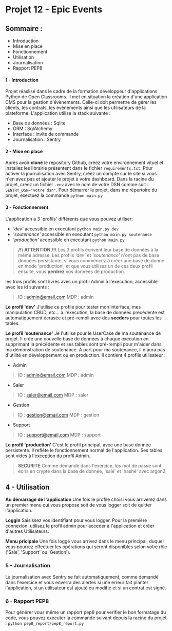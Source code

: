 # Projet 12 - Epic Events
## Sommaire :
- Introduction
- Mise en place
- Fonctionnement
- Utilisation
- Journalisation
- Rapport PEP8

#### 1 - Introduction
Projet réaslisé dans le cadre de la formation développeur d'applications Python de Open Classrooms. Il met en situation la création d'une application CMS pour la gestion d'évènements. Celle-ci doit permettre de gérer les clients, les contrats, les évènements ainsi que les utilisateurs de la plateforme. L'application utilise la stack suivante : 
- Base de données : Sqlite
- ORM : SqlAlchemy
- Interface : invite de commande
- Journalisation : Sentry

#### 2 - Mise en place 
Après avoir **cloné** le repository Github, créez votre environnement vituel et installez les librairie présentent dans le fichier `requirements.txt`.
Pour activer la journalisation avec Sentry, créez un compte sur le site si vous n'en avez pas et ajouter le projet à votre dashboard.
Dans la racine du projet, créez un fichier `.env` avec le nom de votre DSN comme suit : `SENTRY_DSN="votre dsn"`.
Pour démarrer le projet, dans me répertoire du projet, exectuez la commande `python main.py`

#### 3 - Fonctionnement
L'application a 3 'profils' différents que vous pouvez utiliser:
- *'dev'* accessible en executant `python main.py dev`
- *'soutenance'* accessible en executant `python main.py soutenance`
- *'production'* accessible en executant `python main.py`

> **/!\ ATTENTION /!\\** Les 3 profils écrivent leur base de données à la même adresse. Les profils *'dev'* et *'soutenance'* n'ont pas de base données persistante, si vous commencez à créer une base de donné en mode 'production', et que vous utilisez un de ces deux profil ensuite, vous **perdrez** vos données de production.

les trois profils sont livrés avec un profil Admin à l'execution, accessible avec les id suivants : 
> ID : admin@email.com
> MDP : admin

**Le profil 'dev'**
J'utilise ce profile pour tester mon interface, mes manipulation CRUD, etc... à l'execution, la base de données précédente est automatiquement écrasée et pré-rempli avec des **seeders** pour toutes les tables. 

**Le profil 'soutenance'**
Je l'utilise pour le UserCase de ma soutenance de projet. Il crée une nouvelle base de données à chaque execution en supprimant la précédente et ses tables sont pré-rempli pour m'aider dans ma démonstration de soutenance. A part pour ma soutenance, il n'aura pas d'utilité en développement ou en production. 
Il contient 4 profils utilisateur :
- Admin 
> ID : admin@email.com
> MDP : admin
- Saler
> ID : saler@email.com
> MDP : saler
- Gestion
> ID : gestion@email.com
> MDP : gestion
- Support
> ID : support@email.com
> MDP : support

**Le profil 'production'**
C'est le profil principal, avec une base donnée persistente. Il reflête le fonctionnement normal de l'application. Ses tables sont vides à l'exception du profil Admin.

>**SECURITE**
>Comme demandé dans l'exercice, les mot de passe sont écris en crypté dans la base de donnée, 'salé' et 'hashé' avec argon2

## 4 - Utilisation

**Au démarrage de l'application**
Une fois le profile choisi vous arriverez dans un premier menu qui vous propose soit de vous logger soit de quitter l'application. 

**Loggin**
Saisissez vos identifiant pour vous logger. Pour la première connexion, utilisez le profil admin pour acceder à l'application et créer d'autres Utilisateurs. 

**Menu pricipale**
Une fois loggé vous arrivez dans le menu principal, duquel vous pourrez effectuer les opérations qui seront disponibles selon votre rôle ('Sale', 'Support' ou 'Gestion').

### 5 - Journalisation
La journalisation avec Sentry se fait automatiquement, comme demandé dans l'exercice et vous enverra des alertes si une erreur fait planter l'application, si un utilisateur est ajouté ou modifié et si un contrat est signé.

### 6 - Rapport PEP8
Pour générer vous même un rapport pep8 pour verifier le bon formatage du code, vous pouvez executer la commande suivant depuis la racine du projet : `python pep8_report/pep8_report.py`

